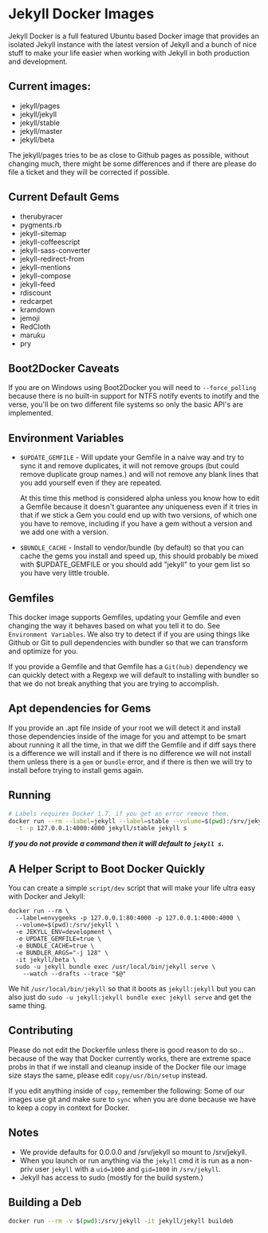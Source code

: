 # Jekyll Docker Images

Jekyll Docker is a full featured Ubuntu based Docker image that provides an
isolated Jekyll instance with the latest version of Jekyll and a bunch of nice
stuff to make your life easier when working with Jekyll in both production
and development.

## Current images:

* jekyll/pages
* jekyll/jekyll
* jekyll/stable
* jekyll/master
* jekyll/beta

The jekyll/pages tries to be as close to Github pages as possible,
without changing much, there might be some differences and if there are please
do file a ticket and they will be corrected if possible.

## Current Default Gems

* therubyracer
* pygments.rb
* jekyll-sitemap
* jekyll-coffeescript
* jekyll-sass-converter
* jekyll-redirect-from
* jekyll-mentions
* jekyll-compose
* jekyll-feed
* rdiscount
* redcarpet
* kramdown
* jemoji
* RedCloth
* maruku
* pry

## Boot2Docker Caveats

If you are on Windows using Boot2Docker you will need to `--force_polling`
because there is no built-in support for NTFS notify events to inotify and the
verse, you'll be on two different file systems so only the basic API's
are implemented.

## Environment Variables

* `$UPDATE_GEMFILE` - Will update your Gemfile in a naive way and try
  to sync it and remove duplicates, it will not remove groups (but could remove
  duplicate group names.) and will not remove any blank lines that you add
  yourself even if they are repeated.

  At this time this method is considered alpha unless you know how to
  edit a Gemfile because it doesn't guarantee any uniqueness even if it tries
  in that if we stick a Gem you could end up with two versions, of which
  one you have to remove, including if you have a gem without a version
  and we add one with a version.

* `$BUNDLE_CACHE` - Install to vendor/bundle (by default) so that
  you can cache the gems you install and speed up, this should probably be
  mixed with $UPDATE_GEMFILE or you should add "jekyll" to your gem
  list so you have very little trouble.

## Gemfiles

This docker image supports Gemfiles, updating your Gemfile and even
changing the way it behaves based on what you tell it to do.  See `Environment
Variables`. We also try to detect if if you are using things like Github or Git to pull dependencies with bundler so that we can transform and optimize for
you.

If you provide a Gemfile and that Gemfile has a `Git(hub)` dependency we can
quickly detect with a Regexp we will default to installing with bundler so that
we do not break anything that you are trying to accomplish.

## Apt dependencies for Gems

If you provide an .apt file inside of your root we will detect it and
install those dependencies inside of the image for you and attempt to be smart
about running it all the time, in that we diff the Gemfile and if diff says
there is a difference we will install and if there is no difference we will
not install them unless there is a `gem` or `bundle` error, and if there
is then we will try to install before trying to install gems again.

## Running

```sh
# Labels requires Docker 1.7, if you get an error remove them.
docker run --rm --label=jekyll --label=stable --volume=$(pwd):/srv/jekyll \
  -t -p 127.0.0.1:4000:4000 jekyll/stable jekyll s
```

***If you do not provide a command then it will default to `jekyll s`.***

## A Helper Script to Boot Docker Quickly

You can create a simple `script/dev` script that will make your life
ultra easy with Docker and Jekyll:

```shell
docker run --rm \
  --label=envygeeks -p 127.0.0.1:80:4000 -p 127.0.0.1:4000:4000 \
  --volume=$(pwd):/srv/jekyll \
  -e JEKYLL_ENV=development \
  -e UPDATE_GEMFILE=true \
  -e BUNDLE_CACHE=true \
  -e BUNDLER_ARGS="-j 128" \
  -it jekyll/beta \
  sudo -u jekyll bundle exec /usr/local/bin/jekyll serve \
    --watch --drafts --trace "$@"
```

We hit `/usr/local/bin/jekyll` so that it boots as `jekyll:jekyll` but you
can also just do `sudo -u jekyll:jekyll bundle exec jekyll serve` and get the
same thing.

## Contributing

Please do not edit the Dockerfile unless there is good reason to do so...
because of the way that Docker currently works, there are extreme space probs
in that if we install and cleanup inside of the Docker file our image
size stays the same, please edit `copy/usr/bin/setup` instead.

If you edit anything inside of `copy`, remember the following: Some of our
images use git and make sure to `sync` when you are done because we have to
keep a copy in context for Docker.

## Notes
  * We provide defaults for 0.0.0.0 and /srv/jekyll so mount to /srv/jekyll.
  * When you launch or run anything via the `jekyll` cmd it is run as a non-priv
    user `jekyll` with a `uid=1000` and `gid=1000` in `/srv/jekyll`.
  * Jekyll has access to sudo (mostly for the build system.)

## Building a Deb

```sh
docker run --rm -v $(pwd):/srv/jekyll -it jekyll/jekyll buildeb
```
